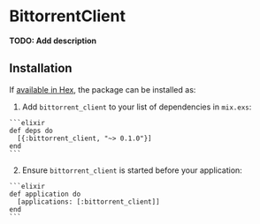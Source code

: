 # BittorrentClient

**TODO: Add description**

## Installation

If [available in Hex](https://hex.pm/docs/publish), the package can be installed as:

  1. Add `bittorrent_client` to your list of dependencies in `mix.exs`:

    ```elixir
    def deps do
      [{:bittorrent_client, "~> 0.1.0"}]
    end
    ```

  2. Ensure `bittorrent_client` is started before your application:

    ```elixir
    def application do
      [applications: [:bittorrent_client]]
    end
    ```

